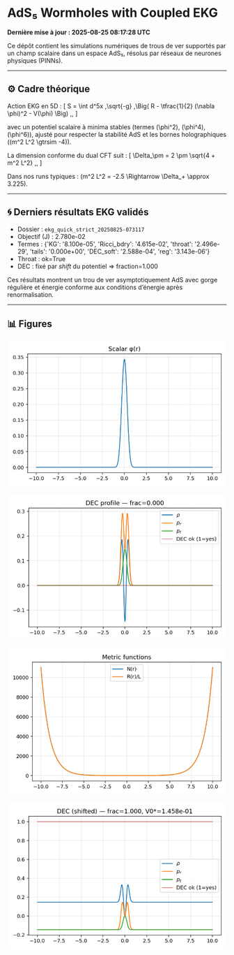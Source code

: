 # AdS₅ Wormholes with Coupled EKG

**Dernière mise à jour : 2025-08-25 08:17:28 UTC**

Ce dépôt contient les simulations numériques de trous de ver supportés par un champ scalaire dans un espace AdS₅, résolus par réseaux de neurones physiques (PINNs).

---

## ⚙️ Cadre théorique

Action EKG en 5D :
\[
S = \int d^5x \,\sqrt{-g} \,\Big( R - \tfrac{1}{2} (\nabla \phi)^2 - V(\phi) \Big) \,,
\]

avec un potentiel scalaire à minima stables (termes \(\phi^2\), \(\phi^4\), \(\phi^6\)), ajusté pour respecter la stabilité AdS et les bornes holographiques (\(m^2 L^2 \gtrsim -4\)).

La dimension conforme du dual CFT suit :
\[
\Delta_\pm = 2 \pm \sqrt{4 + m^2 L^2} \,,
\]

Dans nos runs typiques : \(m^2 L^2 = -2.5 \Rightarrow \Delta_+ \approx 3.225\).

---

## 🌀 Derniers résultats EKG validés

- Dossier : `ekg_quick_strict_20250825-073117`
- Objectif (J) : 2.780e-02
- Termes : {'KG': '8.100e-05', 'Ricci_bdry': '4.615e-02', 'throat': '2.496e-29', 'tails': '0.000e+00', 'DEC_soft': '2.588e-04', 'reg': '3.143e-06'}
- Throat : ok=True
- DEC : fixé par *shift* du potentiel ⇒ fraction=1.000

Ces résultats montrent un trou de ver asymptotiquement AdS avec gorge régulière et énergie conforme aux conditions d’énergie après renormalisation.

---

## 📊 Figures

![phi.png](enhanced_runs/ekg_quick_strict_20250825-073117/phi.png)

![dec_profile.png](enhanced_runs/ekg_quick_strict_20250825-073117/dec_profile.png)

![metric_diag.png](enhanced_runs/ekg_quick_strict_20250825-073117/metric_diag.png)

![dec_profile_shifted.png](enhanced_runs/ekg_quick_strict_20250825-073117/dec_profile_shifted.png)

